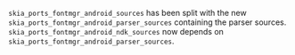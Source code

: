 `skia_ports_fontmgr_android_sources` has been split with the new `skia_ports_fontmgr_android_parser_sources` containing the parser sources.
`skia_ports_fontmgr_android_ndk_sources` now depends on `skia_ports_fontmgr_android_parser_sources`.
